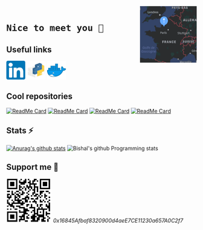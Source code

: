 <img align="right" width="150" height="150" src="https://github.com/arthuRHD/arthuRHD/blob/master/map.png">

# `Nice to meet you 👋`

## Useful links

[<img src="https://github.com/arthuRHD/arthuRHD/blob/master/linkedin.png" width=50>](https://www.linkedin.com/in/arthur-richard-884645176/)
[<img src="https://github.com/arthuRHD/arthuRHD/blob/master/pypi.jpeg" width=50>](https://pypi.org/user/arthuRHD/)
[<img src="https://github.com/arthuRHD/arthuRHD/blob/master/docker.jpeg" width=50>](https://hub.docker.com/u/arichard76)

## Cool repositories

[![ReadMe Card](https://github-readme-stats.vercel.app/api/pin/?username=arthuRHD&repo=.vscode&show_owner=true)](https://github.com/arthuRHD/.vscode)
[![ReadMe Card](https://github-readme-stats.vercel.app/api/pin/?username=arthuRHD&repo=coincli&show_owner=true)](https://github.com/arthuRHD/coincli)
[![ReadMe Card](https://github-readme-stats.vercel.app/api/pin/?username=appium&repo=appium&show_owner=true)](https://github.com/appium/appium)
[![ReadMe Card](https://github-readme-stats.vercel.app/api/pin/?username=arthuRHD&repo=projet-ata&show_owner=true)](https://github.com/arthuRHD/projet-ata)

## Stats ⚡

[![Anurag's github stats](https://github-readme-stats.vercel.app/api?username=arthuRHD&count_private=true&show_icons=true&)](https://github.com/anuraghazra/github-readme-stats)
![Bishal's github Programming stats](https://github-readme-stats.vercel.app/api/top-langs/?username=arthuRHD&show_icons=true&layout=compact&hide=TSQL)

## Support me 🌱

![0x16845Afbaf8320900d4aeE7CE11230a657A0C2f7](https://github.com/arthuRHD/arthuRHD/blob/master/wallet.png)
_0x16845Afbaf8320900d4aeE7CE11230a657A0C2f7_
